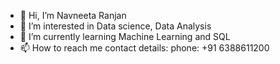 - 👋 Hi, I’m Navneeta Ranjan 
- 👀 I’m interested in Data science, Data Analysis 
- 🌱 I’m currently learning Machine Learning and SQL
- 📫 How to reach me contact details:
                         phone: +91 6388611200
<!---
Navneeta7/Navneeta7 is a ✨ special ✨ repository because its `README.md` (this file) appears on your GitHub profile.
You can click the Preview link to take a look at your changes.
--->
